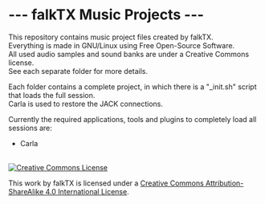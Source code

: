 # ---  falkTX Music Projects  ---

This repository contains music project files created by falkTX.<br/>
Everything is made in GNU/Linux using Free Open-Source Software.<br/>
All used audio samples and sound banks are under a Creative Commons license.<br/>
See each separate folder for more details.

Each folder contains a complete project, in which there is a "_init.sh" script that loads the full session.<br/>
Carla is used to restore the JACK connections.

Currently the required applications, tools and plugins to completely load all sessions are:<br/>
 - Carla

<br/>

<a rel="license" href="http://creativecommons.org/licenses/by-sa/4.0/deed.en_US">
<img alt="Creative Commons License" style="border-width:0" src="http://i.creativecommons.org/l/by-sa/4.0/88x31.png"/></a>

This
<span xmlns:dct="http://purl.org/dc/terms/" href="http://purl.org/dc/dcmitype/Sound" rel="dct:type">work</span>
by
<span xmlns:cc="http://creativecommons.org/ns#" property="cc:attributionName">falkTX</span>
is licensed under a
<a rel="license" href="http://creativecommons.org/licenses/by-sa/4.0/deed.en_US">
Creative Commons Attribution-ShareAlike 4.0 International License</a>.
